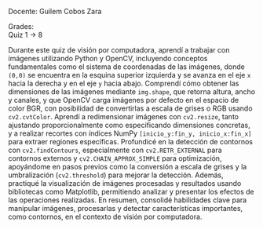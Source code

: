 Docente: Guilem Cobos Zara

Grades:  
Quiz 1 -> 8  

Durante este quiz de visión por computadora, aprendí a trabajar con imágenes utilizando Python y OpenCV, incluyendo conceptos fundamentales como el sistema de coordenadas de las imágenes, donde `(0,0)` se encuentra en la esquina superior izquierda y se avanza en el eje `x` hacia la derecha y en el eje `y` hacia abajo. Comprendí cómo obtener las dimensiones de las imágenes mediante `img.shape`, que retorna altura, ancho y canales, y que OpenCV carga imágenes por defecto en el espacio de color BGR, con posibilidad de convertirlas a escala de grises o RGB usando `cv2.cvtColor`. Aprendí a redimensionar imágenes con `cv2.resize`, tanto ajustando proporcionalmente como especificando dimensiones concretas, y a realizar recortes con índices NumPy `[inicio_y:fin_y, inicio_x:fin_x]` para extraer regiones específicas. Profundicé en la detección de contornos con `cv2.findContours`, especialmente con `cv2.RETR_EXTERNAL` para contornos externos y `cv2.CHAIN_APPROX_SIMPLE` para optimización, apoyándome en pasos previos como la conversión a escala de grises y la umbralización (`cv2.threshold`) para mejorar la detección. Además, practiqué la visualización de imágenes procesadas y resultados usando bibliotecas como Matplotlib, permitiendo analizar y presentar los efectos de las operaciones realizadas. En resumen, consolidé habilidades clave para manipular imágenes, procesarlas y detectar características importantes, como contornos, en el contexto de visión por computadora.
